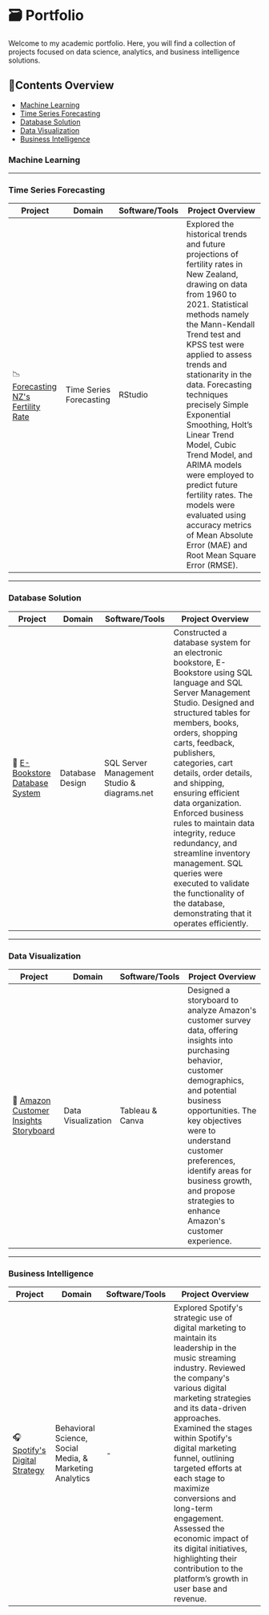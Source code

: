 # 🗃️ Portfolio
Welcome to my academic portfolio. Here, you will find a collection of projects focused on data science, analytics, and business intelligence solutions.

## 📑Contents Overview
- [Machine Learning](#machine-learning)
- [Time Series Forecasting](#time-series-forecasting)
- [Database Solution](#database-solution) 
- [Data Visualization](#data-visualization)
- [Business Intelligence](#business-intelligence)

### Machine Learning

---

### Time Series Forecasting
| Project | Domain | Software/Tools | Project Overview |
|--------------|-----------------|-------|---------------------|
| 📉 [Forecasting NZ's Fertility Rate](https://github.com/Weetynn/nz-fertility-tsf.git) | Time Series Forecasting | RStudio | Explored the historical trends and future projections of fertility rates in New Zealand, drawing on data from 1960 to 2021. Statistical methods namely the Mann-Kendall Trend test and KPSS test were applied to assess trends and stationarity in the data. Forecasting techniques precisely Simple Exponential Smoothing, Holt’s Linear Trend Model, Cubic Trend Model, and ARIMA models were employed to predict future fertility rates. The models were evaluated using accuracy metrics of Mean Absolute Error (MAE) and Root Mean Square Error (RMSE).|

---

### Database Solution
| Project | Domain | Software/Tools | Project Overview |
|--------------|-----------------|-------|---------------------|
| 📖 [E-Bookstore Database System](https://github.com/Weetynn/ebookstore-sql-database.git) | Database Design | SQL Server Management Studio & diagrams.net| Constructed a database system for an electronic bookstore, E-Bookstore using SQL language and  SQL Server Management Studio. Designed and structured tables for members, books, orders, shopping carts, feedback, publishers, categories, cart details, order details, and shipping, ensuring efficient data organization. Enforced business rules to maintain data integrity, reduce redundancy, and streamline inventory management. SQL queries were executed to validate the functionality of the database, demonstrating that it operates efficiently.|

---

### Data Visualization

| Project | Domain | Software/Tools | Project Overview |
|--------------|-----------------|-------|---------------------|
| 🛒 [Amazon Customer Insights Storyboard](https://github.com/Weetynn/amazon-tableau-dashboard.git) | Data Visualization | Tableau & Canva | Designed a storyboard to analyze Amazon's customer survey data, offering insights into purchasing behavior, customer demographics, and potential business opportunities. The key objectives were to understand customer preferences, identify areas for business growth, and propose strategies to enhance Amazon's customer experience.|

---

### Business Intelligence
| Project | Domain | Software/Tools | Project Overview |
|--------------|-----------------|-------|---------------------|
| 🎧 [Spotify's Digital Strategy]() | Behavioral Science, Social Media, & Marketing Analytics | - | Explored Spotify's strategic use of digital marketing to maintain its leadership in the music streaming industry. Reviewed the company's various digital marketing strategies and its data-driven approaches. Examined the stages within Spotify's digital marketing funnel, outlining targeted efforts at each stage to maximize conversions and long-term engagement. Assessed the economic impact of its digital initiatives, highlighting their contribution to the platform’s growth in user base and revenue.|


